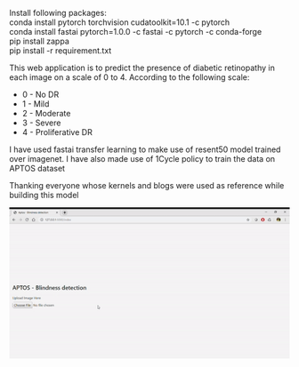 Install following packages:
<br>conda install pytorch torchvision cudatoolkit=10.1 -c pytorch
<br>conda install fastai pytorch=1.0.0 -c fastai -c pytorch -c conda-forge
<br>pip install zappa
<br>pip install -r requirement.txt

<p> This web application is to predict the presence of diabetic retinopathy in each image on a scale of 0 to 4. According to the following scale:
    <ul>
        <li>0 - No DR</li>
        <li>1 - Mild</li>
        <li>2 - Moderate</li>
        <li>3 - Severe</li>
        <li>4 - Proliferative DR</li>
    </ul>
</p>
<p>I have used fastai transfer learning to make use of resent50 model trained over imagenet. I have also made use of 1Cycle policy to train the data on APTOS dataset</p>  

<p>Thanking everyone whose kernels and blogs were used as reference while building this model</p>

![](aptos.gif)
